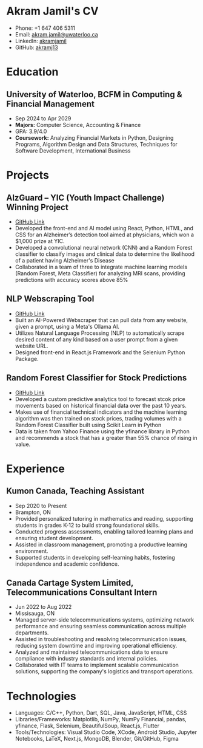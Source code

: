 # Akram Jamil's CV

- Phone: +1 647 406 5311
- Email: [akram.jamil@uwaterloo.ca](mailto:akram.jamil@uwaterloo.ca)
- LinkedIn: [akramjamil](https://linkedin.com/in/akramjamil)
- GitHub: [akramj13](https://github.com/akramj13)


# Education

## University of Waterloo, BCFM in Computing & Financial Management

- Sep 2024 to Apr 2029
- **Majors:** Computer Science, Accounting & Finance
- GPA: 3.9/4.0
- **Coursework:** Analyzing Financial Markets in Python, Designing Programs, Algorithm Design and Data Structures, Techniques for Software Development, International Business

# Projects

## AlzGuard – YIC (Youth Impact Challenge) Winning Project

- [GitHub Link](https://github.com/sahilalamgir/AlzGuard)
- Developed the front-end and AI model using React, Python, HTML, and CSS for an Alzheimer’s detection tool aimed at physicians, which won a \$1,000 prize at YIC.
- Developed a convolutional neural network (CNN) and a Random Forest classifier to classify images and clinical data to determine the likelihood of a patient having Alzheimer's Disease
- Collaborated in a team of three to integrate machine learning models (Random Forest, Meta Classifier) for analyzing MRI scans, providing predictions with accuracy scores above 85%

## NLP Webscraping Tool

- [GitHub Link](https://github.com/akramj13/ai-webscrape)
- Built an AI-Powered Webscraper that can pull data from any website, given a prompt, using a Meta's Ollama AI.
- Utilizes Natural Language Processing (NLP) to automatically scrape desired content of any kind based on a user prompt from a given website URL.
- Designed front-end in React.js Framework and the Selenium Python Package.

## Random Forest Classifier for Stock Predictions

- [GitHub Link](https://github.com/akramj13/ai-stock-predictor)
- Developed a custom predictive analytics tool to forecast stcok price movements based on historical financial data over the past 10 years.
- Makes use of financial technical indicators and the machine learning algorithm was then trained on stock prices, trading volumes with a Random Forest Classifier built using Scikit Learn in Python
- Data is taken from Yahoo Finance using the yfinance library in Python and recommends a stock that has a greater than 55% chance of rising in value.

# Experience

## Kumon Canada, Teaching Assistant

- Sep 2020 to Present
- Brampton, ON
- Provided personalized tutoring in mathematics and reading, supporting students in grades K-12 to build strong foundational skills.
- Conducted progress assessments, enabling tailored learning plans and ensuring student development.
- Assisted in classroom management, promoting a productive learning environment.
- Supported students in developing self-learning habits, fostering independence and academic confidence.

## Canada Cartage System Limited, Telecommunications Consultant Intern

- Jun 2022 to Aug 2022
- Missisauga, ON
- Managed server-side telecommunications systems, optimizing network performance and ensuring seamless communication across multiple departments.
- Assisted in troubleshooting and resolving telecommunication issues, reducing system downtime and improving operational efficiency.
- Analyzed and maintained telecommunications data to ensure compliance with industry standards and internal policies.
- Collaborated with IT teams to implement scalable communication solutions, supporting the company's logistics and transport operations.

# Technologies

- Languages: C/C++, Python, Dart, SQL, Java, JavaScript, HTML, CSS
- Libraries/Frameworks: Matplotlib, NumPy, NumPy Financial, pandas, yfinance, Flask, Selenium, BeautifulSoup, React.js, Flutter
- Tools/Technologies: Visual Studio Code, XCode, Android Studio, Jupyter Notebooks, LaTeX, Next.js, MongoDB, Blender, Git/GitHub, Figma
